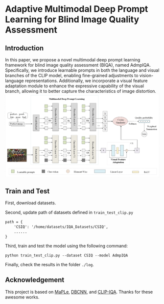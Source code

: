 # Adaptive Multimodal Deep Prompt Learning for Blind Image Quality Assessment

## Introduction
In this paper, we propose a novel multimodal deep prompt learning framework for blind image quality assessment (BIQA), named AdmpIQA. Specifically, we introduce learnable prompts in both the language and visual branches of the CLIP model, enabling fine-grained adjustments to vision-language representations. Additionally, we incorporate a visual feature adaptation module to enhance the expressive capability of the visual branch, allowing it to better capture the characteristics of image distortion.
![xx](./fig/framework.png)

## Train and Test
First, download datasets.

Second, update path of datasets defined in ```train_test_clip.py```

```
path = {
    'CSIQ': '/home/datasets/IQA_Datasets/CSIQ',
    ......
}
```

Third, train and test the model using the following command:
```
python train_test_clip.py --dataset CSIQ --model AdmpIQA
```
Finally, check the results in the folder `./log`.

## Acknowledgement
This project is based on [MaPLe](https://github.com/muzairkhattak/multimodal-prompt-learning), [DBCNN](https://github.com/zwx8981/DBCNN-PyTorch), and [CLIP-IQA](https://github.com/IceClear/CLIP-IQA). Thanks for these awesome works.

